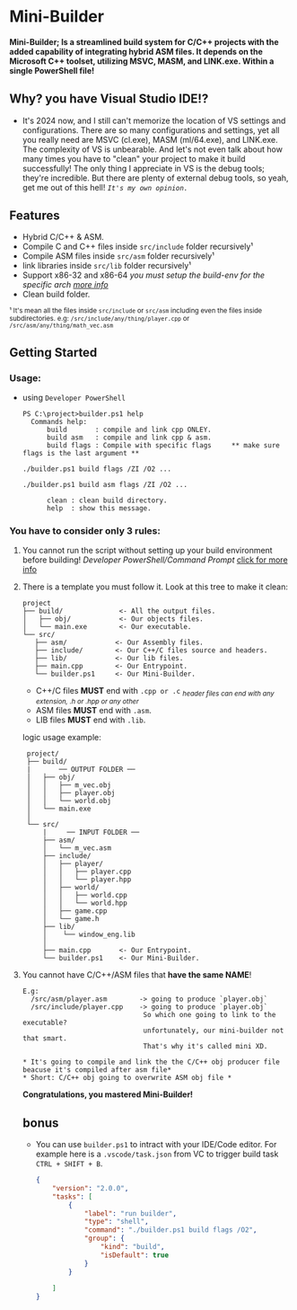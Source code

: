 # Mini-Builder
####  Mini-Builder; Is a streamlined build system for C/C++ projects with the added capability of integrating hybrid ASM files. It depends on the Microsoft C++ toolset, utilizing MSVC, MASM, and LINK.exe. Within a single PowerShell file!
## Why? you have **Visual Studio IDE**!?
- It's 2024 now, and I still can't memorize the location of VS settings and configurations. There are so many configurations and settings, yet all you really need are MSVC (cl.exe), MASM (ml/64.exe), and LINK.exe. The complexity of VS is unbearable. And let's not even talk about how many times you have to "clean" your project to make it build successfully! The only thing I appreciate in VS is the debug tools; they're incredible. But there are plenty of external debug tools, so yeah, get me out of this hell! *`It's my own opinion.`*

## Features
* Hybrid C/C++ & ASM.
* Compile C and C++ files inside `src/include` folder recursively¹
* Compile ASM files inside `src/asm` folder recursively¹
* link libraries inside `src/lib` folder recursively¹
* Support x86-32 and x86-64 *you must setup the build-env for the specific arch [more info](https://learn.microsoft.com/en-us/cpp/build/building-on-the-command-line?view=msvc-170#developer_command_prompt_shortcuts)*
* Clean build folder.

<sub>¹ It's mean all the files inside `src/include` or `src/asm` including even the files inside subdirectories. e.g: `/src/include/any/thing/player.cpp` or `/src/asm/any/thing/math_vec.asm` </sup>

## Getting Started
### Usage:

* using `Developer PowerShell`
  
  ```
  PS C:\project>builder.ps1 help
    Commands help:
        build       : compile and link cpp ONLEY.
        build asm   : compile and link cpp & asm.
        build flags : Compile with specific flags     ** make sure flags is the last argument **
                                                         ./builder.ps1 build flags /ZI /O2 ...
                                                         ./builder.ps1 build asm flags /ZI /O2 ...

        clean : clean build directory.
        help  : show this message.
  ```
### You have to consider only 3 rules:
  1. You cannot run the script without setting up your build environment before building! *Developer PowerShell/Command Prompt* [click for more info](https://learn.microsoft.com/en-us/cpp/build/building-on-the-command-line?view=msvc-170)
  2. There is a template you must follow it. Look at this tree to make it clean:
       ```
      project
      ├── build/              <- All the output files.
      │   ├── obj/            <- Our objects files.
      │   └── main.exe        <- Our executable.
      └── src/
          ├── asm/            <- Our Assembly files.
          ├── include/        <- Our C++/C files source and headers.
          ├── lib/            <- Our lib files.
          ├── main.cpp        <- Our Entrypoint.
          └── builder.ps1     <- Our Mini-Builder.
       ```
     * C++/C files **MUST** end with `.cpp or .c` <sub>*header files can end with any extension, .h or .hpp or any other*</sub>
     * ASM files **MUST** end with `.asm`.
     * LIB files **MUST** end with `.lib`.

     logic usage example:
     ```
      project/
      ├── build/
      |       ── OUTPUT FOLDER ── 
      │   ├── obj/
      │   │   ├── m_vec.obj
      │   │   ├── player.obj 
      │   │   └── world.obj
      │   └── main.exe
      │
      └── src/
          |     ── INPUT FOLDER ──
          ├── asm/
          │   └── m_vec.asm
          ├── include/
          │   ├── player/
          │   │   ├── player.cpp
          │   │   └── player.hpp
          │   ├── world/
          │   │   ├── world.cpp
          │   │   └── world.hpp
          │   ├── game.cpp
          │   └── game.h
          ├── lib/
          │    └── window_eng.lib
          │
          ├── main.cpp       <- Our Entrypoint.
          └── builder.ps1    <- Our Mini-Builder.
     ```
    
  3. You cannot have C/C++/ASM files that **have the same NAME**!
     ```
     E.g:
       /src/asm/player.asm        -> going to produce `player.obj`
       /src/include/player.cpp    -> going to produce `player.obj`
                                   So which one going to link to the executable?
                                   unfortunately, our mini-builder not that smart.
                                   That's why it's called mini XD.
     
     * It's going to compile and link the the C/C++ obj producer file beacuse it's compiled after asm file*
     * Short: C/C++ obj going to overwrite ASM obj file *         
     ```    
     **Congratulations, you mastered Mini-Builder!**

     ## bonus
      * You can use `builder.ps1` to intract with your IDE/Code editor.
       For example here is a `.vscode/task.json` from VC to trigger build task `CTRL + SHIFT + B`.

        ```json
        {
            "version": "2.0.0",
            "tasks": [
                {
                    "label": "run builder",
                    "type": "shell",
                    "command": "./builder.ps1 build flags /O2",
                    "group": {
                        "kind": "build",
                        "isDefault": true
                    }
                }
                
            ]
        }
        ```
  


